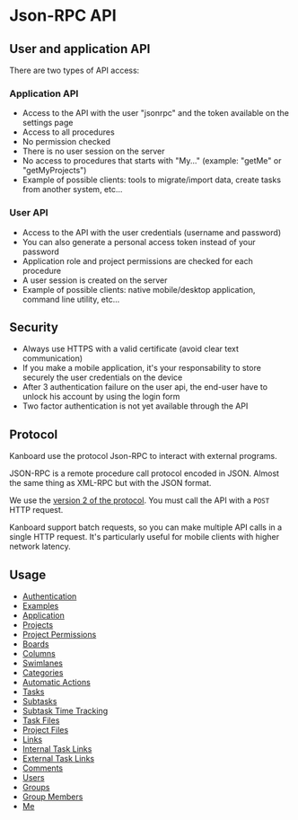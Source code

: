 Json-RPC API
============

User and application API
------------------------

There are two types of API access:

### Application API

- Access to the API with the user "jsonrpc" and the token available on the settings page
- Access to all procedures
- No permission checked
- There is no user session on the server
- No access to procedures that starts with "My..." (example: "getMe" or "getMyProjects")
- Example of possible clients: tools to migrate/import data, create tasks from another system, etc...

### User API

- Access to the API with the user credentials (username and password)
- You can also generate a personal access token instead of your password
- Application role and project permissions are checked for each procedure
- A user session is created on the server
- Example of possible clients: native mobile/desktop application, command line utility, etc...

Security
--------

- Always use HTTPS with a valid certificate (avoid clear text communication)
- If you make a mobile application, it's your responsability to store securely the user credentials on the device
- After 3 authentication failure on the user api, the end-user have to unlock his account by using the login form
- Two factor authentication is not yet available through the API

Protocol
--------

Kanboard use the protocol Json-RPC to interact with external programs.

JSON-RPC is a remote procedure call protocol encoded in JSON.
Almost the same thing as XML-RPC but with the JSON format.

We use the [version 2 of the protocol](http://www.jsonrpc.org/specification).
You must call the API with a `POST` HTTP request.

Kanboard support batch requests, so you can make multiple API calls in a single HTTP request. It's particularly useful for mobile clients with higher network latency.

Usage
-----

- [Authentication](api-authentication.markdown)
- [Examples](api-examples.markdown)
- [Application](api-application-procedures.markdown)
- [Projects](api-project-procedures.markdown)
- [Project Permissions](api-project-permission-procedures.markdown)
- [Boards](api-board-procedures.markdown)
- [Columns](api-column-procedures.markdown)
- [Swimlanes](api-swimlane-procedures.markdown)
- [Categories](api-category-procedures.markdown)
- [Automatic Actions](api-action-procedures.markdown)
- [Tasks](api-task-procedures.markdown)
- [Subtasks](api-subtask-procedures.markdown)
- [Subtask Time Tracking](api-subtask-time-tracking-procedures.markdown)
- [Task Files](api-task-file-procedures.markdown)
- [Project Files](api-project-file-procedures.markdown)
- [Links](api-link-procedures.markdown)
- [Internal Task Links](api-internal-task-link-procedures.markdown)
- [External Task Links](api-external-task-link-procedures.markdown)
- [Comments](api-comment-procedures.markdown)
- [Users](api-user-procedures.markdown)
- [Groups](api-group-procedures.markdown)
- [Group Members](api-group-member-procedures.markdown)
- [Me](api-me-procedures.markdown)
